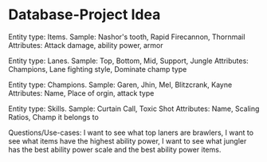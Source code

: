 # Database-Project Idea

Entity type: Items. Sample: Nashor's tooth, Rapid Firecannon, Thornmail
Attributes: Attack damage, ability power, armor

Entity type: Lanes. Sample: Top, Bottom, Mid, Support, Jungle
Attributes: Champions, Lane fighting style, Dominate champ type

Entity type: Champions. Sample: Garen, Jhin, Mel, Blitzcrank, Kayne 
Attributes: Name, Place of orgin, attack type

Entity type: Skills. Sample: Curtain Call, Toxic Shot
Attributes: Name, Scaling Ratios, Champ it belongs to

Questions/Use-cases: I want to see what top laners are brawlers, I want to see what items have the highest ability power, I want to see what jungler has the best ability power scale and the best ability power items.

